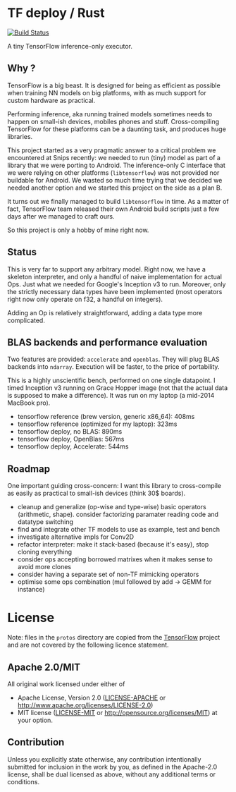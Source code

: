 # TF deploy / Rust

[![Build Status](https://travis-ci.org/kali/tensorflow-deploy-rust.svg?branch=master)](https://travis-ci.org/kali/tensorflow-deploy-rust)

A tiny TensorFlow inference-only executor.

## Why ?

TensorFlow is a big beast. It is designed for being as efficient as possible
when training NN models on big platforms, with as much support for custom
hardware as practical.

Performing inference, aka running trained models sometimes needs to happen
on small-ish devices, mobiles phones and stuff. Cross-compiling TensorFlow for
these platforms can be a daunting task, and produces huge libraries.

This project started as a very pragmatic answer to a critical problem we
encountered at Snips recently: we needed to run (tiny) model as part of a
library that we were porting to Android. The inference-only C interface that we
were relying on other platforms (`libtensorflow`) was not provided nor
buildable for Android. We wasted so much time trying that we decided we needed
another option and we started this project on the side as a plan B.

It turns out we finally managed to build `libtensorflow` in time. As a matter
of fact, TensorFlow team released their own Android build scripts just a few
days after we managed to craft ours.

So this project is only a hobby of mine right now.

## Status

This is very far to support any arbitrary model. Right now, we have a skeleton
interpreter, and only a handful of naive implementation for actual Ops. Just
what we needed for Google's Inception v3 to run. Moreover, only the strictly
necessary data types have been implemented (most operators right now only
operate on f32, a handful on integers).

Adding an Op is relatively straightforward, adding a data type more
complicated.

## BLAS backends and performance evaluation

Two features are provided: `accelerate` and `openblas`. They will plug BLAS
backends into `ndarray`. Execution will be faster, to the price of portability.

This is a highly unscientific bench, performed on one single datapoint. I timed
Inception v3 running on Grace Hopper image (not that the actual data is
supposed to make a difference). It was run on my laptop (a mid-2014 MacBook pro).

* tensorflow reference (brew version, generic x86_64): 408ms
* tensorflow reference (optimized for my laptop): 323ms
* tensorflow deploy, no BLAS: 890ms
* tensorflow deploy, OpenBlas: 567ms
* tensorflow deploy, Accelerate: 544ms

## Roadmap

One important guiding cross-concern: I want this library to cross-compile as
easily as practical to small-ish devices (think 30$ boards).

* cleanup and generalize (op-wise and type-wise) basic operators (arithmetic, shape). consider factorizing paramater reading code and datatype switching
* find and integrate other TF models to use as example, test and bench
* investigate alternative impls for Conv2D
* refactor interpreter: make it stack-based (because it's easy), stop cloning everything
* consider ops accepting borrowed matrixes when it makes sense to avoid more clones
* consider having a separate set of non-TF mimicking operators
* optimise some ops combination (mul followed by add -> GEMM for instance)

# License

Note: files in the `protos` directory are copied from the
[TensorFlow](https://github.com/tensorflow/tensorflow) project and are not
covered by the following licence statement.

## Apache 2.0/MIT

All original work licensed under either of
 * Apache License, Version 2.0 ([LICENSE-APACHE](LICENSE-APACHE) or http://www.apache.org/licenses/LICENSE-2.0)
 * MIT license ([LICENSE-MIT](LICENSE-MIT) or http://opensource.org/licenses/MIT)
     at your option.

## Contribution

Unless you explicitly state otherwise, any contribution intentionally submitted
for inclusion in the work by you, as defined in the Apache-2.0 license, shall
be dual licensed as above, without any additional terms or conditions.
